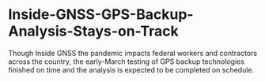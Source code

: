 # Inside-GNSS-GPS-Backup-Analysis-Stays-on-Track
Though Inside GNSS  the pandemic impacts federal workers and contractors across the country, the early-March testing of GPS backup technologies finished on time and the analysis is expected to be completed on schedule. 
